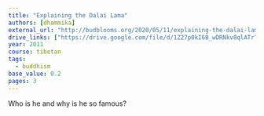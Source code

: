 ```yaml
---
title: "Explaining the Dalai Lama"
authors: [dhammika]
external_url: "http://budblooms.org/2020/05/11/explaining-the-dalai-lama/"
drive_links: ["https://drive.google.com/file/d/1Z27p0kI6B_wDRNkv8qlATrT-uF6gKORe/view?usp=drivesdk"]
year: 2011
course: tibetan
tags:
  - buddhism
base_value: 0.2
pages: 3
---
```


Who is he and why is he so famous?

